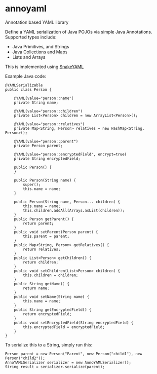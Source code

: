 annoyaml
========

Annotation based YAML library

Define a YAML serialization of Java POJOs via simple Java Annotations. Supported types include:
 
 - Java Primitives, and Strings
 - Java Collections and Maps
 - Lists and Arrays

This is implemented using [SnakeYAML](https://code.google.com/p/snakeyaml/)

Example Java code:



```
@YAMLSerializable
public class Person {

	@YAML(value="person::name")
	private String name;
	
	@YAML(value="person::children")
	private List<Person> children = new ArrayList<Person>();
	
	@YAML(value="person::relatives")
	private Map<String, Person> relatives = new HashMap<String, Person>();
	
	@YAML(value="person::parent")
	private Person parent;
	
	@YAML(value="person::encryptedField", encrypt=true)
	private String encryptedField;
	
	public Person() {
	}
	
	public Person(String name) {
		super();
		this.name = name;
	}

	public Person(String name, Person... children) {
		this.name = name;
		this.children.addAll(Arrays.asList(children));
	}
	public Person getParent() {
		return parent;
	}
	public void setParent(Person parent) {
		this.parent = parent;
	}
	public Map<String, Person> getRelatives() {
		return relatives;
	}
	public List<Person> getChildren() {
		return children;
	}
	public void setChildren(List<Person> children) {
		this.children = children;
	}
	public String getName() {
		return name;
	}
	public void setName(String name) {
		this.name = name;
	}
	public String getEncryptedField() {
		return encryptedField;
	}
	public void setEncryptedField(String encryptedField) {
		this.encryptedField = encryptedField;
	}
}
```

To serialize this to a String, simply run this:

```
Person parent = new Person("Parent", new Person("child1"), new Person("child2"));
AnnoYAMLSerializer serializer = new AnnoYAMLSerializer();
String result = serializer.serialize(parent);
```
